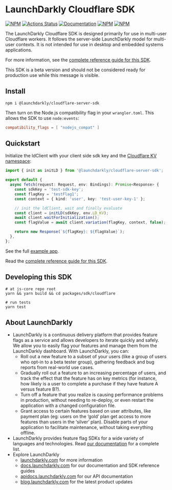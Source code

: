 # LaunchDarkly Cloudflare SDK

[![NPM][sdk-cloudflare-npm-badge]][sdk-cloudflare-npm-link]
[![Actions Status][sdk-cloudflare-ci-badge]][sdk-cloudflare-ci]
[![Documentation][sdk-cloudflare-ghp-badge]][sdk-cloudflare-ghp-link]
[![NPM][sdk-cloudflare-dm-badge]][sdk-cloudflare-npm-link]
[![NPM][sdk-cloudflare-dt-badge]][sdk-cloudflare-npm-link]

The LaunchDarkly Cloudflare SDK is designed primarily for use in multi-user Cloudflare workers. It follows the server-side LaunchDarkly model for multi-user contexts. It is not intended for use in desktop and embedded systems applications.

For more information, see the [complete reference guide for this SDK](https://docs.launchdarkly.com/sdk/server-side/cloudflare).

This SDK is a beta version and should not be considered ready for production use while this message is visible.

## Install

```shell
npm i @launchdarkly/cloudflare-server-sdk
```

Then turn on the Node.js compatibility flag in your `wrangler.toml`. This allows the SDK to use `node:events`:

```toml
compatibility_flags = [ "nodejs_compat" ]
```

## Quickstart

Initialize the ldClient with your client side sdk key and the [Cloudflare KV namespace](https://developers.cloudflare.com/workers/runtime-apis/kv#kv-bindings):

```typescript
import { init as initLD } from '@launchdarkly/cloudflare-server-sdk';

export default {
  async fetch(request: Request, env: Bindings): Promise<Response> {
    const sdkKey = 'test-sdk-key';
    const flagKey = 'testFlag1';
    const context = { kind: 'user', key: 'test-user-key-1' };

    // init the ldClient, wait and finally evaluate
    const client = initLD(sdkKey, env.LD_KV);
    await client.waitForInitialization();
    const flagValue = await client.variation(flagKey, context, false);

    return new Response(`${flagKey}: ${flagValue}`);
  },
};
```

See the full [example app](https://github.com/launchdarkly/js-core/tree/main/packages/sdk/cloudflare/example).

Read the [complete reference guide for this SDK](https://docs.launchdarkly.com/sdk/server-side/cloudflare).

## Developing this SDK

```shell
# at js-core repo root
yarn && yarn build && cd packages/sdk/cloudflare

# run tests
yarn test
```

## About LaunchDarkly

- LaunchDarkly is a continuous delivery platform that provides feature flags as a service and allows developers to iterate quickly and safely. We allow you to easily flag your features and manage them from the LaunchDarkly dashboard. With LaunchDarkly, you can:
  - Roll out a new feature to a subset of your users (like a group of users who opt-in to a beta tester group), gathering feedback and bug reports from real-world use cases.
  - Gradually roll out a feature to an increasing percentage of users, and track the effect that the feature has on key metrics (for instance, how likely is a user to complete a purchase if they have feature A versus feature B?).
  - Turn off a feature that you realize is causing performance problems in production, without needing to re-deploy, or even restart the application with a changed configuration file.
  - Grant access to certain features based on user attributes, like payment plan (eg: users on the ‘gold’ plan get access to more features than users in the ‘silver’ plan). Disable parts of your application to facilitate maintenance, without taking everything offline.
- LaunchDarkly provides feature flag SDKs for a wide variety of languages and technologies. Read [our documentation](https://docs.launchdarkly.com/sdk) for a complete list.
- Explore LaunchDarkly
  - [launchdarkly.com](https://www.launchdarkly.com/ 'LaunchDarkly Main Website') for more information
  - [docs.launchdarkly.com](https://docs.launchdarkly.com/ 'LaunchDarkly Documentation') for our documentation and SDK reference guides
  - [apidocs.launchdarkly.com](https://apidocs.launchdarkly.com/ 'LaunchDarkly API Documentation') for our API documentation
  - [blog.launchdarkly.com](https://blog.launchdarkly.com/ 'LaunchDarkly Blog Documentation') for the latest product updates

[sdk-cloudflare-ci-badge]: https://github.com/launchdarkly/js-core/actions/workflows/cloudflare.yml/badge.svg
[sdk-cloudflare-ci]: https://github.com/launchdarkly/js-core/actions/workflows/cloudflare.yml
[sdk-cloudflare-npm-badge]: https://img.shields.io/npm/v/@launchdarkly/cloudflare-server-sdk.svg?style=flat-square
[sdk-cloudflare-npm-link]: https://www.npmjs.com/package/@launchdarkly/cloudflare-server-sdk
[sdk-cloudflare-ghp-badge]: https://img.shields.io/static/v1?label=GitHub+Pages&message=API+reference&color=00add8
[sdk-cloudflare-ghp-link]: https://launchdarkly.github.io/js-core/packages/sdk/cloudflare/docs/
[sdk-cloudflare-dm-badge]: https://img.shields.io/npm/dm/@launchdarkly/cloudflare-server-sdk.svg?style=flat-square
[sdk-cloudflare-dt-badge]: https://img.shields.io/npm/dt/@launchdarkly/cloudflare-server-sdk.svg?style=flat-square

